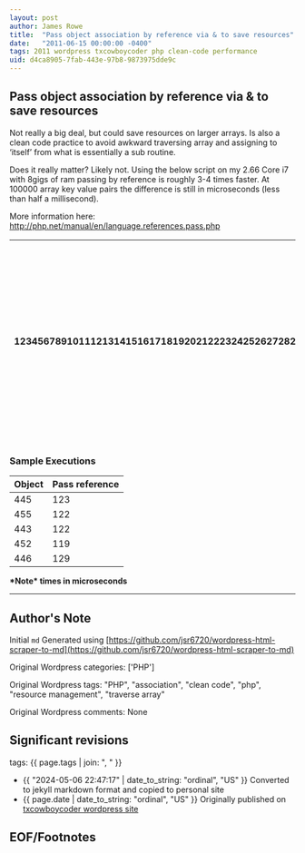 ```yaml
---
layout: post
author: James Rowe
title:  "Pass object association by reference via & to save resources"
date:   "2011-06-15 00:00:00 -0400"
tags: 2011 wordpress txcowboycoder php clean-code performance
uid: d4ca8905-7fab-443e-97b8-9873975dde9c
---
```



## Pass object association by reference via & to save resources


Not really a big deal, but could save resources on larger arrays. Is also a clean code practice to avoid awkward traversing array and assigning to ‘itself’ from what is essentially a sub routine.


Does it really matter? Likely not. Using the below script on my 2.66 Core i7 with 8gigs of ram passing by reference is roughly 3-4 times faster. At 100000 array key value pairs the difference is still in microseconds (less than half a millisecond).


More information here: <http://php.net/manual/en/language.references.pass.php>




| 123456789101112131415161718192021222324252627282930 | `<?php` `// want to loop over an array``$an_array` `=` `array``();` `// lets populate it with random values``for` `(``$i``=0;` `$i` `< 100000;` `$i``++) {` `$an_array``[``$i``] = md5(uniqid(uniqid(``""``,true),true));``}` `// start``var_dump(microtime(true));` `// now lets maniuplate the 'old' way``foreach` `(``$an_array` `as` `$key` `=>` `$value``) {``// this modifies the value at the index using the array and key``$an_array``[``$key``] =` `"ref original array and key"``;``}` `var_dump(microtime(true));` `// lets do it the 'new' way, notice we are passing &``foreach` `(``$an_array` `as` `$key` `=> &``$value``) {``// $value is a reference to the $an_array[$key]``$value` `=` `"changes source array"``;``}``// finish``var_dump(microtime(true));` `?>` |
| --- | --- |


### Sample Executions




| Object | Pass reference |
| --- | --- |
| 445 | 123 |
| 455 | 122 |
| 443 | 122 |
| 452 | 119 |
| 446 | 129 |


**\*Note\* times in microseconds**




---

## Author's Note

Initial `md` Generated using [https://github.com/jsr6720/wordpress-html-scraper-to-md](https://github.com/jsr6720/wordpress-html-scraper-to-md)

Original Wordpress categories: ['PHP']

Original Wordpress tags: "PHP", "association", "clean code", "php", "resource management", "traverse array"

Original Wordpress comments: None

## Significant revisions

tags: {{ page.tags | join: ", " }} <!-- todo move this somewhere -->

- {{ "2024-05-06 22:47:17" | date_to_string: "ordinal", "US" }} Converted to jekyll markdown format and copied to personal site
- {{ page.date | date_to_string: "ordinal", "US" }} Originally published on [txcowboycoder wordpress site](https://txcowboycoder.wordpress.com/2011/06/15/pass-object-association-by-reference-via-to-save-resources/)

## EOF/Footnotes

